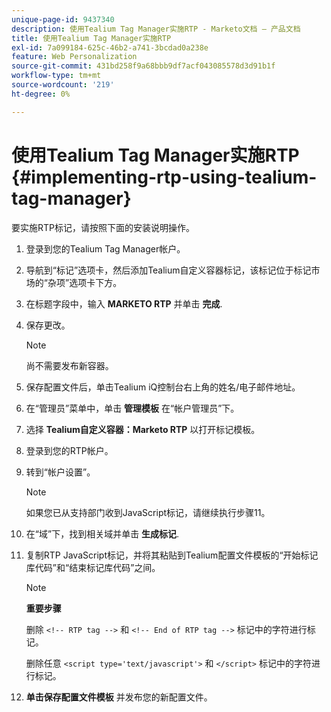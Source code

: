 ```yaml
---
unique-page-id: 9437340
description: 使用Tealium Tag Manager实施RTP - Marketo文档 — 产品文档
title: 使用Tealium Tag Manager实施RTP
exl-id: 7a099184-625c-46b2-a741-3bcdad0a238e
feature: Web Personalization
source-git-commit: 431bd258f9a68bbb9df7acf043085578d3d91b1f
workflow-type: tm+mt
source-wordcount: '219'
ht-degree: 0%

---
```


# 使用Tealium Tag Manager实施RTP {#implementing-rtp-using-tealium-tag-manager}

要实施RTP标记，请按照下面的安装说明操作。

1. 登录到您的Tealium Tag Manager帐户。

1. 导航到“标记”选项卡，然后添加Tealium自定义容器标记，该标记位于标记市场的“杂项”选项卡下方。

1. 在标题字段中，输入 **MARKETO RTP** 并单击 **完成**.

1. 保存更改。

   >[!NOTE]
   >
   >尚不需要发布新容器。

1. 保存配置文件后，单击Tealium iQ控制台右上角的姓名/电子邮件地址。

1. 在“管理员”菜单中，单击 **管理模板** 在“帐户管理员”下。

1. 选择 **Tealium自定义容器：Marketo RTP** 以打开标记模板。

1. 登录到您的RTP帐户。

1. 转到“帐户设置”。

   >[!NOTE]
   >
   >如果您已从支持部门收到JavaScript标记，请继续执行步骤11。

1. 在“域”下，找到相关域并单击 **生成标记**.

1. 复制RTP JavaScript标记，并将其粘贴到Tealium配置文件模板的“开始标记库代码”和“结束标记库代码”之间。

   >[!NOTE]
   >
   >**重要步骤**
   >
   >删除 `<!-- RTP tag -->` 和 `<!-- End of RTP tag -->` 标记中的字符进行标记。
   >
   >删除任意 `<script type='text/javascript'>` 和 `</script>` 标记中的字符进行标记。

1. **单击保存配置文件模板** 并发布您的新配置文件。
